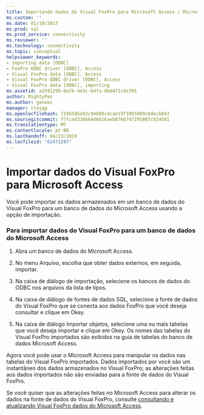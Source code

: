 ```yaml
---
title: Importando dados do Visual FoxPro para Microsoft Access | Microsoft Docs
ms.custom: ''
ms.date: 01/19/2017
ms.prod: sql
ms.prod_service: connectivity
ms.reviewer: ''
ms.technology: connectivity
ms.topic: conceptual
helpviewer_keywords:
- importing data [ODBC]
- FoxPro ODBC driver [ODBC], Access
- Visual FoxPro data [ODBC], Access
- Visual FoxPro ODBC driver [ODBC], Access
- Visual FoxPro data [ODBC], importing
ms.assetid: a3591295-0a76-4e3c-b4fa-8bd4f1cde705
author: MightyPen
ms.author: genemi
manager: craigg
ms.openlocfilehash: f19b58ba93c94088c4cae19f1093d89c8decb843
ms.sourcegitcommit: f7fced330b64d6616aeb8766747295807c92dd41
ms.translationtype: MT
ms.contentlocale: pt-BR
ms.lasthandoff: 04/23/2019
ms.locfileid: "62471297"
---
```

# <a name="importing-visual-foxpro-data-into-microsoft-access"></a>Importar dados do Visual FoxPro para Microsoft Access
Você pode importar os dados armazenados em um banco de dados do Visual FoxPro para um banco de dados do Microsoft Access usando a opção de importação.  
  
### <a name="to-import-visual-foxpro-data-into-a-microsoft-access-database"></a>Para importar dados do Visual FoxPro para um banco de dados do Microsoft Access  
  
1.  Abra um banco de dados do Microsoft Access.  
  
2.  No menu Arquivo, escolha que obter dados externos, em seguida, importar.  
  
3.  Na caixa de diálogo de importação, selecione os bancos de dados do ODBC nos arquivos da lista de tipos.  
  
4.  Na caixa de diálogo de fontes de dados SQL, selecione a fonte de dados do Visual FoxPro que se conecta aos dados FoxPro que você deseja consultar e clique em Okey.  
  
5.  Na caixa de diálogo Importar objetos, selecione uma ou mais tabelas que você deseja importar e clique em Okey. Os nomes das tabelas do Visual FoxPro importados são exibidos na guia de tabelas do banco de dados Microsoft Access.  
  
 Agora você pode usar o Microsoft Access para manipular os dados nas tabelas do Visual FoxPro importados. Dados importados por você são um instantâneo dos dados armazenados no Visual FoxPro; as alterações feitas aos dados importados não são enviadas para a fonte de dados do Visual FoxPro.  
  
 Se você quiser que as alterações feitas no Microsoft Access para alterar os dados na fonte de dados do Visual FoxPro, consulte [consultando e atualizando Visual FoxPro dados do Microsoft Access](../../odbc/microsoft/querying-and-updating-visual-foxpro-data-from-microsoft-access.md).
